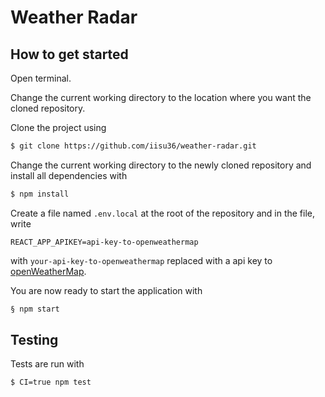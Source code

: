 # Weather Radar

## How to get started

Open terminal.

Change the current working directory to the location where you want the cloned repository.

Clone the project using

```bash
$ git clone https://github.com/iisu36/weather-radar.git
```

Change the current working directory to the newly cloned repository and install all dependencies with

```bash
$ npm install
```

Create a file named `.env.local` at the root of the repository and in the file, write

```
REACT_APP_APIKEY=api-key-to-openweathermap
```

with `your-api-key-to-openweathermap` replaced with a api key to [openWeatherMap](https://openweathermap.org).

You are now ready to start the application with

```bash
§ npm start
```

## Testing

Tests are run with

```bash
$ CI=true npm test
```
